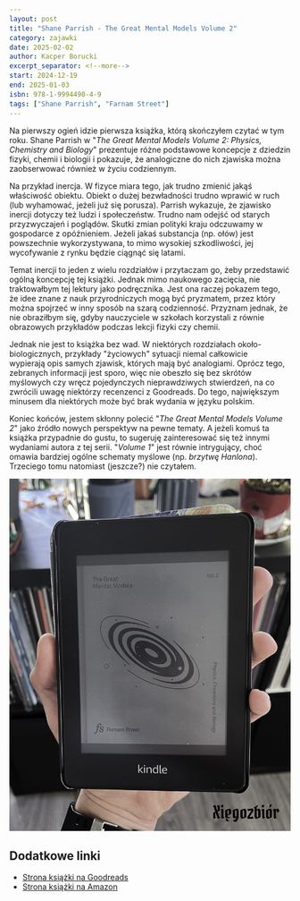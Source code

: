 ```yaml
---
layout: post
title: "Shane Parrish - The Great Mental Models Volume 2"
category: zajawki
date: 2025-02-02
author: Kacper Borucki
excerpt_separator: <!--more-->
start: 2024-12-19
end: 2025-01-03
isbn: 978-1-9994490-4-9
tags: ["Shane Parrish", "Farnam Street"]
---
```


Na pierwszy ogień idzie pierwsza książka, którą skończyłem czytać w tym roku. Shane Parrish w "*The Great Mental Models Volume 2: Physics, Chemistry and Biology*" prezentuje różne podstawowe koncepcje z dziedzin fizyki, chemii i biologii i pokazuje, że analogiczne do nich zjawiska można zaobserwować również w życiu codziennym.

<!--more-->

Na przykład inercja. W fizyce miara tego, jak trudno zmienić jakąś właściwość obiektu. Obiekt o dużej bezwładności trudno wprawić w ruch (lub wyhamować, jeżeli już się porusza). Parrish wykazuje, że zjawisko inercji dotyczy też ludzi i społeczeństw. Trudno nam odejść od starych przyzwyczajeń i poglądów. Skutki zmian polityki kraju odczuwamy w gospodarce z opóźnieniem. Jeżeli jakaś substancja (np. ołów) jest powszechnie wykorzystywana, to mimo wysokiej szkodliwości, jej wycofywanie z rynku będzie ciągnąć się latami.

Temat inercji to jeden z wielu rozdziałów i przytaczam go, żeby przedstawić ogólną koncepcję tej książki. Jednak mimo naukowego zacięcia, nie traktowałbym tej lektury jako podręcznika. Jest ona raczej pokazem tego, że idee znane z nauk przyrodniczych mogą być pryzmatem, przez który można spojrzeć w inny sposób na szarą codzienność. Przyznam jednak, że nie obraziłbym się, gdyby nauczyciele w szkołach korzystali z równie obrazowych przykładów podczas lekcji fizyki czy chemii.

Jednak nie jest to książka bez wad. W niektórych rozdziałach około-biologicznych, przykłady "życiowych" sytuacji niemal całkowicie wypierają opis samych zjawisk, których mają być analogiami. Oprócz tego, zebranych informacji jest sporo, więc nie obeszło się bez skrótów myślowych czy wręcz pojedynczych nieprawdziwych stwierdzeń, na co zwrócili uwagę niektórzy recenzenci z Goodreads. Do tego, największym minusem dla niektórych może być brak wydania w języku polskim.

Koniec końców, jestem skłonny polecić "*The Great Mental Models Volume 2*" jako źródło nowych perspektyw na pewne tematy. A jeżeli komuś ta książka przypadnie do gustu, to sugeruję zainteresować się też innymi wydaniami autora z tej serii. "*Volume 1*" jest równie intrygujący, choć omawia bardziej ogólne schematy myślowe (np. *brzytwę Hanlona*). Trzeciego tomu natomiast (jeszcze?) nie czytałem.

![Okładka książki zgodnie z tym, jak pokazał ją Kindle](/assets/xiazki/shane_parrish_great_mental_models_volume_2.jpg)

## Dodatkowe linki

- [Strona książki na Goodreads](https://www.goodreads.com/book/show/52200318-the-great-mental-models-volume-2)
- [Strona książki na Amazon](https://www.amazon.com/Great-Mental-Models-Physics-Chemistry/dp/1999449037)
